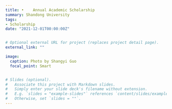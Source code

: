 ```yaml
---
title: •	Annual Academic Scholarship
summary: Shandong University
tags:
- Scholarship
date: "2021-12-01T00:00:00Z"


# Optional external URL for project (replaces project detail page).
external_link: ""

image:
  caption: Photo by Shangyi Guo
  focal_point: Smart


# Slides (optional).
#   Associate this project with Markdown slides.
#   Simply enter your slide deck's filename without extension.
#   E.g. `slides = "example-slides"` references `content/slides/example-slides.md`.
#   Otherwise, set `slides = ""`.
---
```

